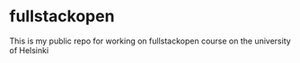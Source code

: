 # fullstackopen
This is my public repo for working on fullstackopen course on the university of Helsinki
